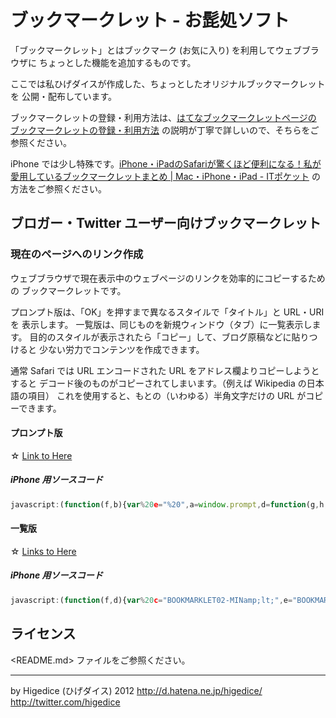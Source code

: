 ブックマークレット - お髭処ソフト
=================================

「ブックマークレット」とはブックマーク (お気に入り) を利用してウェブブラウザに
ちょっとした機能を追加するものです。

ここでは私ひげダイスが作成した、ちょっとしたオリジナルブックマークレットを
公開・配布しています。

ブックマークレットの登録・利用方法は、[はてなブックマークレットページの
ブックマークレットの登録・利用方法](http://www.hatena.ne.jp/tool/bookmarklet#howto)
の説明が丁寧で詳しいので、そちらをご参照ください。

iPhone では少し特殊です。[iPhone・iPadのSafariが驚くほど便利になる！私が愛用しているブックマークレットまとめ | Mac・iPhone・iPad - ITポケット](http://it-pocket.com/iphone-ipad-safari-bookmarklet) の方法をご参照ください。



ブロガー・Twitter ユーザー向けブックマークレット
------------------------------------------------

### 現在のページへのリンク作成 ###

ウェブブラウザで現在表示中のウェブページのリンクを効率的にコピーするための
ブックマークレットです。

プロンプト版は、「OK」を押すまで異なるスタイルで「タイトル」と URL・URI を
表示します。
一覧版は、同じものを新規ウィンドウ（タブ）に一覧表示します。
目的のスタイルが表示されたら「コピー」して、ブログ原稿などに貼りつけると
少ない労力でコンテンツを作成できます。

通常 Safari では URL エンコードされた URL をアドレス欄よりコピーしようとすると
デコード後のものがコピーされてしまいます。（例えば Wikipedia の日本語の項目）
これを使用すると、もとの（いわゆる）半角文字だけの URL がコピーできます。


#### プロンプト版 ####
☆ <a href="javascript:(function(f,b){var%20e=&quot;%20&quot;,a=window.prompt,d=function(g,h,i){return%20a(g,'<a%20href=&quot;'+h+'&quot;'+(i?e+'target=&quot;'+i+'&quot;':&quot;&quot;)+&quot;>&quot;+f+&quot;</a>&quot;)},c;c=a(&quot;Text&quot;,f+e+b);if(!c){c=d(&quot;HTML&quot;,b)}if(!c){c=d(&quot;HTML%20_blank&quot;,b,&quot;_blank&quot;)}if(!c){c=d(&quot;HTML%20_top&quot;,b,&quot;_top&quot;)}})(window.document.title,window.document.URL);">Link to Here</a>

##### iPhone 用ソースコード #####
```javascript
javascript:(function(f,b){var%20e="%20",a=window.prompt,d=function(g,h,i){return%20a(g,'<a%20href="'+h+'"'+(i?e+'target="'+i+'"':"")+">"+f+"</a>")},c;c=a("Text",f+e+b);if(!c){c=d("HTML",b)}if(!c){c=d("HTML%20_blank",b,"_blank")}if(!c){c=d("HTML%20_top",b,"_top")}})(window.document.title,window.document.URL);
```


#### 一覧版 ####
☆ <a href="javascript:(function(f,d){var%20c=&quot;&amp;lt;&quot;,e=&quot;&amp;gt;&quot;,a=window.open().document,b=function(g,h){var%20i=&quot;<li>&quot;+c+'a%20href=&quot;'+g+'&quot;'+(h?'%20target=&quot;'+h+'&quot;':&quot;&quot;)+e+f+c+&quot;/a&quot;+e+&quot;</li>&quot;;return%20i};a.writeln(&quot;<html><head><title>Links</title></head><body>&quot;);a.writeln(&quot;<ul>&quot;);a.writeln(&quot;<li>&quot;+f+&quot;%20&quot;+d+&quot;</li>&quot;);a.writeln(b(d));a.writeln(b(d,&quot;_blank&quot;));a.writeln(b(d,&quot;_top&quot;));a.writeln(&quot;</ul>&quot;);a.writeln(&quot;</body></html>&quot;)})(window.document.title,window.document.URL);">Links to Here</a>

##### iPhone 用ソースコード #####
```javascript
javascript:(function(f,d){var%20c="BOOKMARKLET02-MINamp;lt;",e="BOOKMARKLET02-MINamp;gt;",a=window.open().document,b=function(g,h){var%20i="<li>"+c+'a%20href="'+g+'"'+(h?'%20target="'+h+'"':"")+e+f+c+"/a"+e+"</li>";return%20i};a.writeln("<html><head><title>Links</title></head><body>");a.writeln("<ul>");a.writeln("<li>"+f+"%20"+d+"</li>");a.writeln(b(d));a.writeln(b(d,"_blank"));a.writeln(b(d,"_top"));a.writeln("</ul>");a.writeln("</body></html>")})(window.document.title,window.document.URL);
```



ライセンス
----------

<README.md> ファイルをご参照ください。


- - - - - - - - - - - - - - - - -
by Higedice (ひげダイス)  2012 
<http://d.hatena.ne.jp/higedice/>
<http://twitter.com/higedice>

